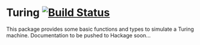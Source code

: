 # Turing [![Build Status](https://travis-ci.org/sebastianpoeplau/turing.svg?branch=master)](https://travis-ci.org/sebastianpoeplau/turing)

This package provides some basic functions and types to simulate a Turing
machine. Documentation to be pushed to Hackage soon...
